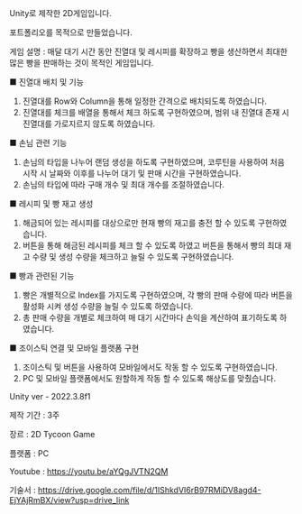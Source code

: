 Unity로 제작한 2D게임입니다.

포트폴리오를 목적으로 만들었습니다.

게임 설명 : 매달 대기 시간 동안 진열대 및 레시피를 확장하고 빵을 생산하면서 최대한 많은 빵을 판매하는 것이 목적인 게임입니다.

■ 진열대 배치 및 기능
1. 진열대를 Row와 Column을 통해 일정한 간격으로 배치되도록 하였습니다.
2. 진열대를 체크를 배열을 통해서 체크 하도록 구현하였으며, 범위 내 진열대 존재 시 진열대를 가로지르지 않도록 하였습니다.

■ 손님 관련 기능
1. 손님의 타입을 나누어 랜덤 생성을 하도록 구현하였으며, 코루틴을 사용하여  처음 시작 시 날짜와 이후를 나누어 대기 및 판매 시간을 구현하였습니다.
2. 손님의 타입에 따라 구매 개수 및 최대 개수를 조절하였습니다.

 ■ 레시피 및 빵 재고 생성
1. 해금되어 있는 레시피를 대상으로만 현재 빵의 재고를 충전 할 수 있도록 구현하였습니다.
2. 버튼을 통해 해금된 레시피를 체크 할 수 있도록 하였고 버튼을 통해서 빵의 최대 재고 수량 및 생성 수량을 체크하고 늘릴 수 있도록 구현하였습니다.

■ 빵과 관련된 기능
1. 빵은 개별적으로 Index를 가지도록 구현하였으며, 각 빵의 판매 수량에 따라 버튼을 활성화 시켜 생성 수량을 늘릴 수 있도록 하였습니다.
2. 총  판매 수량을 개별로 체크하여 매 대기 시간마다 손익을 계산하여 표기하도록 하였습니다.


■ 조이스틱 연결 및 모바일 플랫폼 구현
1. 조이스틱 및 버튼을 사용하여 모바일에서도 작동 할 수 있도록 구현하였습니다.
2. PC 및 모바일 플랫폼에서도 원할하게 작동 할 수 있도록 해상도를 맞췄습니다.


Unity ver - 2022.3.8f1

제작 기간 : 3주

장르 : 2D Tycoon Game

플랫폼 : PC

Youtube : https://youtu.be/aYQgJVTN2QM

기술서 : https://drive.google.com/file/d/1IShkdVI6rB97RMiDV8agd4-EjYAjRmBX/view?usp=drive_link
